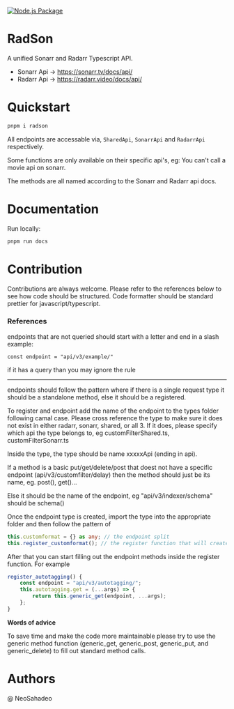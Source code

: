 [![Node.js Package](https://github.com/NeoSahadeo/RadSon/actions/workflows/npm-publish.yml/badge.svg)](https://github.com/NeoSahadeo/RadSon/actions/workflows/npm-publish.yml)

# RadSon

A unified Sonarr and Radarr Typescript API.

- Sonarr Api -> https://sonarr.tv/docs/api/
- Radarr Api -> https://radarr.video/docs/api/

# Quickstart

```bash
pnpm i radson
```

All endpoints are accessable via, `SharedApi`, `SonarrApi` and `RadarrApi` respectively.

Some functions are only available on their specific api's, eg: You can't call a movie api on sonarr.

The methods are all named according to the Sonarr and Radarr api docs.

# Documentation

<!-- Website -> -->

Run locally:

```bash
pnpm run docs
```

# Contribution

Contributions are always welcome. Please refer to the references below to see how code should be structured.
Code formatter should be standard prettier for javascript/typescript.

### References

endpoints that are not queried should start with a letter and end in a slash
example:

```typscript
const endpoint = "api/v3/example/"
```

if it has a query than you may ignore the rule

---

endpoints should follow the pattern where if there is a single request type it should be a standalone method, else
it should be a registered.

To register and endpoint add the name of the endpoint to the types folder following camal case. Please cross reference
the type to make sure it does not exist in either radarr, sonarr, shared, or all 3. If it does, please specify which
api the type belongs to, eg customFilterShared.ts, customFilterSonarr.ts

Inside the type, the type should be name xxxxxApi (ending in api).

If a method is a basic put/get/delete/post that doest not have a specific endpoint (api/v3/customfilter/delay) then the method
should just be its name, eg. post(), get()...

Else it should be the name of the endpoint, eg "api/v3/indexer/schema" should be schema()

Once the endpoint type is created, import the type into the appropriate folder and then follow the pattern of

```typescript
this.customformat = {} as any; // the endpoint split
this.register_customformat(); // the register function that will create the methods
```

After that you can start filling out the endpoint methods inside the register function. For example

```typescript
register_autotagging() {
    const endpoint = "api/v3/autotagging/";
    this.autotagging.get = (...args) => {
        return this.generic_get(endpoint, ...args);
    };
}
```

**Words of advice**

To save time and make the code more maintainable please try to use the generic method function (generic_get, generic_post, generic_put, and generic_delete)
to fill out standard method calls.


# Authors

@ NeoSahadeo
